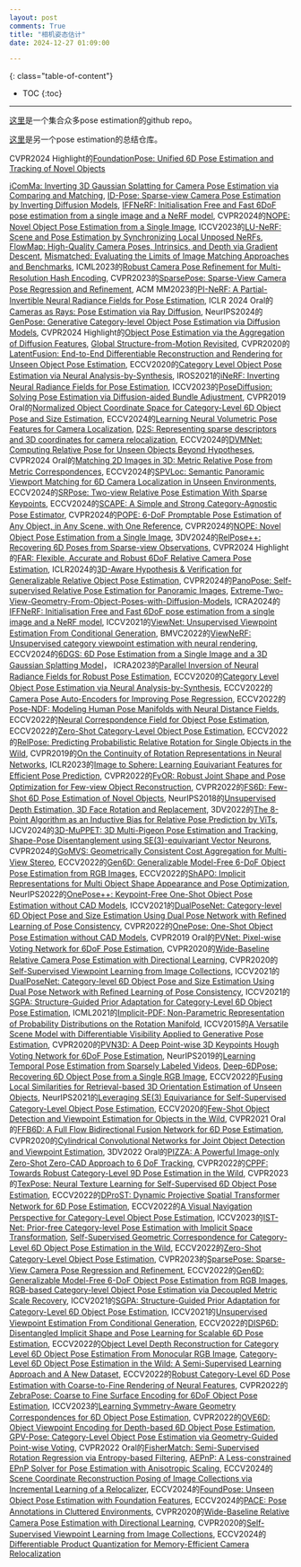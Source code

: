 ```yaml
---
layout: post
comments: True
title: "相机姿态估计"
date: 2024-12-27 01:09:00

---
```


<!--more-->

{: class="table-of-content"}
* TOC
{:toc}

---

[这里](https://github.com/Jianqiuer/Awesome6DPoseEstimation)是一个集合众多pose estimation的github repo。

[这里](https://github.com/YoungXIAO13/ObjectPoseEstimationSummary/tree/master)是另一个pose estimation的总结仓库。


CVPR2024 Highlight的[FoundationPose: Unified 6D Pose Estimation and Tracking of Novel Objects](https://nvlabs.github.io/FoundationPose/)

[iComMa: Inverting 3D Gaussian Splatting for Camera Pose Estimation via Comparing and Matching](https://yuansun-xjtu.github.io/iComMa.io/), [ID-Pose: Sparse-view Camera Pose Estimation by Inverting Diffusion Models](https://xt4d.github.io/id-pose-web/), [IFFNeRF: Initialisation Free and Fast 6DoF pose estimation from a single image and a NeRF model](https://mbortolon97.github.io/iffnerf/), CVPR2024的[NOPE: Novel Object Pose Estimation from a Single Image](https://github.com/nv-nguyen/nope), ICCV2023的[LU-NeRF: Scene and Pose Estimation by Synchronizing Local Unposed NeRFs](https://people.cs.umass.edu/~zezhoucheng/lu-nerf/), [FlowMap: High-Quality Camera Poses, Intrinsics, and Depth via Gradient Descent](https://cameronosmith.github.io/flowmap/), [Mismatched: Evaluating the Limits of Image Matching Approaches and Benchmarks](https://github.com/surgical-vision/colmap-match-converter), ICML2023的[Robust Camera Pose Refinement for Multi-Resolution Hash Encoding](https://openreview.net/pdf?id=O7lWozCqjT), CVPR2023的[SparsePose: Sparse-View Camera Pose Regression and Refinement](https://sparsepose.github.io/), ACM MM2023的[PI-NeRF: A Partial-Invertible Neural Radiance Fields for Pose Estimation](https://dl.acm.org/doi/pdf/10.1145/3581783.3612590), ICLR 2024 Oral的[Cameras as Rays: Pose Estimation via Ray Diffusion](https://jasonyzhang.com/RayDiffusion/), NeurIPS2024的[GenPose: Generative Category-level Object Pose Estimation via Diffusion Models](https://sites.google.com/view/genpose), CVPR2024 Highlight的[Object Pose Estimation via the Aggregation of Diffusion Features](https://github.com/Tianfu18/diff-feats-pose), [Global Structure-from-Motion Revisited](https://lpanaf.github.io/eccv24_glomap/), CVPR2020的[LatentFusion: End-to-End Differentiable Reconstruction and Rendering for Unseen Object Pose Estimation](https://github.com/NVlabs/latentfusion?tab=readme-ov-file), ECCV2020的[Category Level Object Pose Estimation via Neural Analysis-by-Synthesis](https://github.com/xuchen-ethz/neural_object_fitting), IROS2021的[iNeRF: Inverting Neural Radiance Fields for Pose Estimation](https://yenchenlin.me/inerf/), ICCV2023的[PoseDiffusion: Solving Pose Estimation via Diffusion-aided Bundle Adjustment](https://posediffusion.github.io/), CVPR2019 Oral的[Normalized Object Coordinate Space for Category-Level 6D Object Pose and Size Estimation](https://geometry.stanford.edu/projects/NOCS_CVPR2019/), ECCV2024的[Learning Neural Volumetric Pose Features for Camera Localization](https://gujiaqivadin.github.io/posemap/#), [D2S: Representing sparse descriptors and 3D coordinates for camera relocalization](https://thpjp.github.io/d2s/), ECCV2024的[DVMNet: Computing Relative Pose for Unseen Objects Beyond Hypotheses](https://sailor-z.github.io/projects/CVPR2024_DVMNet.html), CVPR2024 Oral的[Matching 2D Images in 3D: Metric Relative Pose from Metric Correspondences](https://nianticlabs.github.io/mickey/), ECCV2024的[SPVLoc: Semantic Panoramic Viewport Matching for 6D Camera Localization in Unseen Environments](https://fraunhoferhhi.github.io/spvloc/), ECCV2024的[SRPose: Two-view Relative Pose Estimation With Sparse Keypoints](https://frickyinn.github.io/srpose/), ECCV2024的[SCAPE: A Simple and Strong Category-Agnostic Pose Estimator](https://github.com/tiny-smart/SCAPE), CVPR2024的[POPE: 6-DoF Promptable Pose Estimation of Any Object, in Any Scene, with One Reference](https://paulpanwang.github.io/POPE/), CVPR2024的[NOPE: Novel Object Pose Estimation from a Single Image](https://github.com/nv-nguyen/nope?tab=readme-ov-file), 3DV2024的[RelPose++: Recovering 6D Poses from Sparse-view Observations](https://amyxlase.github.io/relpose-plus-plus/), CVPR2024 Highlight的[FAR: Flexible, Accurate and Robust 6DoF Relative Camera Pose Estimation](https://crockwell.github.io/far/), ICLR2024的[3D-Aware Hypothesis & Verification for Generalizable Relative Object Pose Estimation](https://sailor-z.github.io/projects/ICLR2024_3DAHV.html), CVPR2024的[PanoPose: Self-supervised Relative Pose Estimation for Panoramic Images](https://openaccess.thecvf.com/content/CVPR2024/papers/Tu_PanoPose_Self-supervised_Relative_Pose_Estimation_for_Panoramic_Images_CVPR_2024_paper.pdf), [Extreme-Two-View-Geometry-From-Object-Poses-with-Diffusion-Models](https://github.com/scy639/Extreme-Two-View-Geometry-From-Object-Poses-with-Diffusion-Models), ICRA2024的[IFFNeRF: Initialisation Free and Fast 6DoF pose estimation from a single image and a NeRF model](https://mbortolon97.github.io/iffnerf/), ICCV2021的[ViewNet: Unsupervised Viewpoint Estimation From Conditional Generation](https://github.com/omariott/viewnet), BMVC2022的[ViewNeRF: Unsupervised category viewpoint estimation with neural rendering](https://github.com/omariott/viewnerf), ECCV2024的[6DGS: 6D Pose Estimation from a Single Image and a 3D Gaussian Splatting Model](https://mbortolon97.github.io/6dgs/)， ICRA2023的[Parallel Inversion of Neural Radiance Fields for Robust Pose Estimation](https://pnerfp.github.io/), ECCV2020的[Category Level Object Pose Estimation via Neural Analysis-by-Synthesis](https://github.com/xuchen-ethz/neural_object_fitting?tab=readme-ov-file), ECCV2022的[Camera Pose Auto-Encoders for Improving Pose Regression](https://github.com/yolish/camera-pose-auto-encoders), ECCV2022的[Pose-NDF: Modeling Human Pose Manifolds with Neural Distance Fields](https://virtualhumans.mpi-inf.mpg.de/posendf/), ECCV2022的[Neural Correspondence Field for Object Pose Estimation](https://linhuang17.github.io/NCF/), ECCV2022的[Zero-Shot Category-Level Object Pose Estimation](https://github.com/applied-ai-lab/zero-shot-pose), ECCV2022的[RelPose: Predicting Probabilistic Relative Rotation for Single Objects in the Wild](https://jasonyzhang.com/relpose/), CVPR2019的[On the Continuity of Rotation Representations in Neural Networks](https://zhouyisjtu.github.io/project_rotation/rotation.html), ICLR2023的[Image to Sphere: Learning Equivariant Features for Efficient Pose Prediction](https://dmklee.github.io/image2sphere/), CVPR2022的[FvOR: Robust Joint Shape and Pose Optimization for Few-view Object Reconstruction](https://github.com/zhenpeiyang/FvOR), CVPR2022的[FS6D: Few-Shot 6D Pose Estimation of Novel Objects](https://github.com/ethnhe/FS6D-PyTorch?tab=readme-ov-file), NeurIPS2018的[Unsupervised Depth Estimation, 3D Face Rotation and Replacement](https://github.com/joelmoniz/DepthNets/tree/master), 3DV2022的[The 8-Point Algorithm as an Inductive Bias for Relative Pose Prediction by ViTs](https://crockwell.github.io/rel_pose/), IJCV2024的[3D-MuPPET: 3D Multi-Pigeon Pose Estimation and Tracking](https://github.com/alexhang212/3D-MuPPET?tab=readme-ov-file), [Shape-Pose Disentanglement using SE(3)-equivariant Vector Neurons](https://github.com/orenkatzir/VN-SPD), CVPR2024的[GoMVS: Geometrically Consistent Cost Aggregation for Multi-View Stereo](https://wuuu3511.github.io/gomvs/), ECCV2022的[Gen6D: Generalizable Model-Free 6-DoF Object Pose Estimation from RGB Images](https://liuyuan-pal.github.io/Gen6D/), ECCV2022的[ShAPO: Implicit Representations for Multi Object Shape Appearance and Pose Optimization](https://zubair-irshad.github.io/projects/ShAPO.html), NeurIPS2022的[OnePose++: Keypoint-Free One-Shot Object Pose Estimation without CAD Models](https://zju3dv.github.io/onepose_plus_plus/), ICCV2021的[DualPoseNet: Category-level 6D Object Pose and Size Estimation Using Dual Pose Network with Refined Learning of Pose Consistency](https://github.com/Gorilla-Lab-SCUT/DualPoseNet), CVPR2022的[OnePose: One-Shot Object Pose Estimation without CAD Models](https://zju3dv.github.io/onepose/), CVPR2019 Oral的[PVNet: Pixel-wise Voting Network for 6DoF Pose Estimation](https://zju3dv.github.io/pvnet/), CVPR2020的[Wide-Baseline Relative Camera Pose Estimation with Directional Learning](https://github.com/arthurchen0518/DirectionNet), CVPR2020的[Self-Supervised Viewpoint Learning from Image Collections](https://github.com/NVlabs/SSV), ICCV2021的[DualPoseNet: Category-level 6D Object Pose and Size Estimation Using Dual Pose Network with Refined Learning of Pose Consistency](https://github.com/Gorilla-Lab-SCUT/DualPoseNet), ICCV2021的[SGPA: Structure-Guided Prior Adaptation for Category-Level 6D Object Pose Estimation](https://github.com/ck-kai/SGPA), ICML2021的[Implicit-PDF: Non-Parametric Representation of Probability Distributions on the Rotation Manifold](https://implicit-pdf.github.io/), ICCV2015的[A Versatile Scene Model with Differentiable Visibility Applied to Generative Pose Estimation](https://vcai.mpi-inf.mpg.de/projects/DiffVis/), CVPR2020的[PVN3D: A Deep Point-wise 3D Keypoints Hough Voting Network for 6DoF Pose Estimation](https://github.com/ethnhe/PVN3D), NeurIPS2019的[Learning Temporal Pose Estimation from Sparsely Labeled Videos](https://github.com/facebookresearch/PoseWarper), [Deep-6DPose: Recovering 6D Object Pose from a Single RGB Image](https://github.com/ryohachiuma/Deep-6dPose), ECCV2022的[Fusing Local Similarities for Retrieval-based 3D Orientation Estimation of Unseen Objects](https://github.com/sailor-z/Unseen_Object_Pose), NeurIPS2021的[Leveraging SE(3) Equivariance for Self-Supervised Category-Level Object Pose Estimation](https://dragonlong.github.io/equi-pose/), ECCV2020的[Few-Shot Object Detection and Viewpoint Estimation for Objects in the Wild](http://imagine.enpc.fr/~xiaoy/FSDetView/), CVPR2021 Oral的[FFB6D: A Full Flow Bidirectional Fusion Network for 6D Pose Estimation](https://github.com/ethnhe/FFB6D), CVPR2020的[Cylindrical Convolutional Networks for Joint Object Detection and Viewpoint Estimation](https://sunghunjoung.github.io/CCNs/), 3DV2022 Oral的[PIZZA: A Powerful Image-only Zero-Shot Zero-CAD Approach to 6 DoF Tracking](https://github.com/nv-nguyen/pizza), CVPR2022的[CPPF: Towards Robust Category-Level 9D Pose Estimation in the Wild](https://github.com/qq456cvb/CPPF), CVPR2023的[TexPose: Neural Texture Learning for Self-Supervised 6D Object Pose Estimation](https://github.com/HanzhiC/TexPose), ECCV2022的[DProST: Dynamic Projective Spatial Transformer Network for 6D Pose Estimation](https://github.com/parkjaewoo0611/DProST), ECCV2022的[A Visual Navigation Perspective for Category-Level Object Pose Estimation](https://github.com/wrld/visual_navigation_pose_estimation), ICCV2023的[IST-Net: Prior-free Category-level Pose Estimation with Implicit Space Transformation](https://github.com/CVMI-Lab/IST-Net), [Self-Supervised Geometric Correspondence for Category-Level 6D Object Pose Estimation in the Wild](https://kywind.github.io/self-pose), ECCV2022的[Zero-Shot Category-Level Object Pose Estimation](https://github.com/applied-ai-lab/zero-shot-pose), CVPR2023的[SparsePose: Sparse-View Camera Pose Regression and Refinement](https://sparsepose.github.io/), ECCV2022的[Gen6D: Generalizable Model-Free 6-DoF Object Pose Estimation from RGB Images](https://liuyuan-pal.github.io/Gen6D/), [RGB-based Category-level Object Pose Estimation via Decoupled Metric Scale Recovery](https://github.com/goldoak/DMSR), ICCV2021的[SGPA: Structure-Guided Prior Adaptation for Category-Level 6D Object Pose Estimation](https://github.com/ck-kai/SGPA), ICCV2021的[Unsupervised Viewpoint Estimation From Conditional Generation](https://github.com/omariott/viewnet), ECCV2022的[DISP6D: Disentangled Implicit Shape and Pose Learning for Scalable 6D Pose Estimation](https://github.com/fylwen/DISP-6D), ECCV2022的[Object Level Depth Reconstruction for Category Level 6D Object Pose Estimation From Monocular RGB Image](https://github.com/FANzhaoxin666/OLD_Net_release), [Category-Level 6D Object Pose Estimation in the Wild: A Semi-Supervised Learning Approach and A New Dataset](https://oasisyang.github.io/semi-pose/), ECCV2022的[Robust Category-Level 6D Pose Estimation with Coarse-to-Fine Rendering of Neural Features](https://github.com/wufeim/6d_pose_eccv22), CVPR2022的[ZebraPose: Coarse to Fine Surface Encoding for 6DoF Object Pose Estimation](https://github.com/suyz526/ZebraPose), ICCV2023的[Learning Symmetry-Aware Geometry Correspondences for 6D Object Pose Estimation](https://github.com/hikvision-research/GCPose), CVPR2022的[OVE6D: Object Viewpoint Encoding for Depth-based 6D Object Pose Estimation](https://github.com/dingdingcai/OVE6D-pose), [GPV-Pose: Category-Level Object Pose Estimation via Geometry-Guided Point-wise Voting](https://github.com/lolrudy/GPV_Pose), CVPR2022 Oral的[FisherMatch: Semi-Supervised Rotation Regression via Entropy-based Filtering](https://yd-yin.github.io/FisherMatch/), [AEPnP: A Less-constrained EPnP Solver for Pose Estimation with Anisotropic Scaling](https://github.com/goldoak/AEPnP), ECCV2024的[Scene Coordinate Reconstruction Posing of Image Collections via Incremental Learning of a Relocalizer](https://nianticlabs.github.io/acezero/), ECCV2024的[FoundPose: Unseen Object Pose Estimation with Foundation Features](https://evinpinar.github.io/foundpose/), ECCV2024的[PACE: Pose Annotations in Cluttered Environments](https://github.com/qq456cvb/PACE), CVPR2020的[Wide-Baseline Relative Camera Pose Estimation with Directional Learning](https://github.com/arthurchen0518/DirectionNet), CVPR2020的[Self-Supervised Viewpoint Learning from Image Collections](https://github.com/NVlabs/SSV), ECCV2024的[Differentiable Product Quantization for Memory-Efficient Camera Relocalization](https://imelekhov.com/dpqed/)
